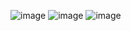 ![image](https://github.com/user-attachments/assets/07969e4d-82bb-404b-99c7-e4a4f3e83ca4)
![image](https://github.com/user-attachments/assets/afb1785e-f949-4236-ac1d-e086a0050bb8)
![image](https://github.com/user-attachments/assets/17fe9705-04a8-4aaa-8dfb-df8615fb3cac)